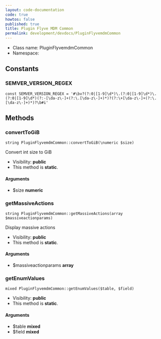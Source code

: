 ```yaml
---
layout: code-documentation
code: true
howtos: false
published: true
title: Plugin Flyve MDM Common
permalink: development/devdocs/PluginFlyvemdmCommon
---
```


* Class name: PluginFlyvemdmCommon
* Namespace:



## Constants



### SEMVER_VERSION_REGEX

    const SEMVER_VERSION_REGEX = '#\bv?(?:0|[1-9]\d*)\.(?:0|[1-9]\d*)\.(?:0|[1-9]\d*)(?:-[\da-z\-]+(?:\.[\da-z\-]+)*)?(?:\+[\da-z\-]+(?:\.[\da-z\-]+)*)?\b#i'

## Methods



### convertToGiB

    string PluginFlyvemdmCommon::convertToGiB(\numeric $size)

Convert int size to GiB



* Visibility: **public**
* This method is **static**.


#### Arguments
* $size **numeric**



### getMassiveActions

    string PluginFlyvemdmCommon::getMassiveActions(array $massiveactionparams)

Display massive actions



* Visibility: **public**
* This method is **static**.


#### Arguments
* $massiveactionparams **array**



### getEnumValues

    mixed PluginFlyvemdmCommon::getEnumValues($table, $field)





* Visibility: **public**
* This method is **static**.


#### Arguments
* $table **mixed**
* $field **mixed**
